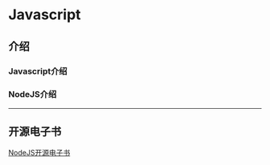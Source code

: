 # Javascript

## 介绍
### Javascript介绍
### NodeJS介绍

----

## 开源电子书

[NodeJS开源电子书](d/tech/opensource/ebook.md#Javascript)
